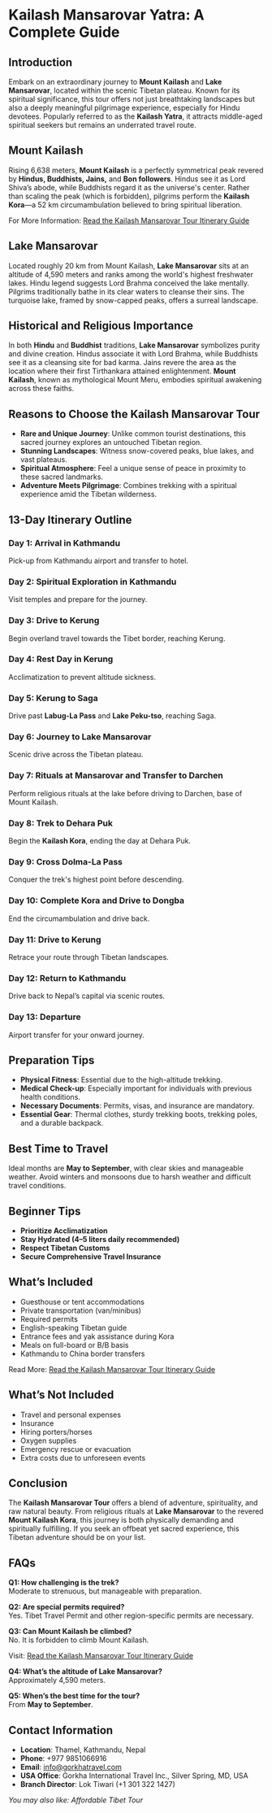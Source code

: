 # Kailash Mansarovar Yatra: A Complete Guide

## Introduction

Embark on an extraordinary journey to **Mount Kailash** and **Lake Mansarovar**, located within the scenic Tibetan plateau. Known for its spiritual significance, this tour offers not just breathtaking landscapes but also a deeply meaningful pilgrimage experience, especially for Hindu devotees. Popularly referred to as the **Kailash Yatra**, it attracts middle-aged spiritual seekers but remains an underrated travel route.

## Mount Kailash

Rising 6,638 meters, **Mount Kailash** is a perfectly symmetrical peak revered by **Hindus, Buddhists, Jains,** and **Bon followers**. Hindus see it as Lord Shiva’s abode, while Buddhists regard it as the universe's center. Rather than scaling the peak (which is forbidden), pilgrims perform the **Kailash Kora**—a 52 km circumambulation believed to bring spiritual liberation.

For More Information: [Read the Kailash Mansarovar Tour Itinerary Guide](https://gorkhatravel.com/blog/kailash-mansarovar-tour-itinerary-guide)

## Lake Mansarovar

Located roughly 20 km from Mount Kailash, **Lake Mansarovar** sits at an altitude of 4,590 meters and ranks among the world's highest freshwater lakes. Hindu legend suggests Lord Brahma conceived the lake mentally. Pilgrims traditionally bathe in its clear waters to cleanse their sins. The turquoise lake, framed by snow-capped peaks, offers a surreal landscape.

## Historical and Religious Importance

In both **Hindu** and **Buddhist** traditions, **Lake Mansarovar** symbolizes purity and divine creation. Hindus associate it with Lord Brahma, while Buddhists see it as a cleansing site for bad karma. Jains revere the area as the location where their first Tirthankara attained enlightenment. **Mount Kailash**, known as mythological Mount Meru, embodies spiritual awakening across these faiths.

## Reasons to Choose the Kailash Mansarovar Tour

- **Rare and Unique Journey**: Unlike common tourist destinations, this sacred journey explores an untouched Tibetan region.
- **Stunning Landscapes**: Witness snow-covered peaks, blue lakes, and vast plateaus.
- **Spiritual Atmosphere**: Feel a unique sense of peace in proximity to these sacred landmarks.
- **Adventure Meets Pilgrimage**: Combines trekking with a spiritual experience amid the Tibetan wilderness.

## 13-Day Itinerary Outline

### Day 1: Arrival in Kathmandu  
Pick-up from Kathmandu airport and transfer to hotel.

### Day 2: Spiritual Exploration in Kathmandu  
Visit temples and prepare for the journey.

### Day 3: Drive to Kerung  
Begin overland travel towards the Tibet border, reaching Kerung.

### Day 4: Rest Day in Kerung  
Acclimatization to prevent altitude sickness.

### Day 5: Kerung to Saga  
Drive past **Labug-La Pass** and **Lake Peku-tso**, reaching Saga.

### Day 6: Journey to Lake Mansarovar  
Scenic drive across the Tibetan plateau.

### Day 7: Rituals at Mansarovar and Transfer to Darchen  
Perform religious rituals at the lake before driving to Darchen, base of Mount Kailash.

### Day 8: Trek to Dehara Puk  
Begin the **Kailash Kora**, ending the day at Dehara Puk.

### Day 9: Cross Dolma-La Pass  
Conquer the trek's highest point before descending.

### Day 10: Complete Kora and Drive to Dongba  
End the circumambulation and drive back.

### Day 11: Drive to Kerung  
Retrace your route through Tibetan landscapes.

### Day 12: Return to Kathmandu  
Drive back to Nepal’s capital via scenic routes.

### Day 13: Departure  
Airport transfer for your onward journey.

## Preparation Tips

- **Physical Fitness**: Essential due to the high-altitude trekking.
- **Medical Check-up**: Especially important for individuals with previous health conditions.
- **Necessary Documents**: Permits, visas, and insurance are mandatory.
- **Essential Gear**: Thermal clothes, sturdy trekking boots, trekking poles, and a durable backpack.

## Best Time to Travel

Ideal months are **May to September**, with clear skies and manageable weather. Avoid winters and monsoons due to harsh weather and difficult travel conditions.

## Beginner Tips

- **Prioritize Acclimatization**  
- **Stay Hydrated (4–5 liters daily recommended)**  
- **Respect Tibetan Customs**  
- **Secure Comprehensive Travel Insurance**

## What’s Included

- Guesthouse or tent accommodations  
- Private transportation (van/minibus)  
- Required permits  
- English-speaking Tibetan guide  
- Entrance fees and yak assistance during Kora  
- Meals on full-board or B/B basis  
- Kathmandu to China border transfers

Read More: [Read the Kailash Mansarovar Tour Itinerary Guide](https://gorkhatravel.com/blog/kailash-mansarovar-tour-itinerary-guide)


## What’s Not Included

- Travel and personal expenses  
- Insurance  
- Hiring porters/horses  
- Oxygen supplies  
- Emergency rescue or evacuation  
- Extra costs due to unforeseen events

## Conclusion

The **Kailash Mansarovar Tour** offers a blend of adventure, spirituality, and raw natural beauty. From religious rituals at **Lake Mansarovar** to the revered **Mount Kailash Kora**, this journey is both physically demanding and spiritually fulfilling. If you seek an offbeat yet sacred experience, this Tibetan adventure should be on your list.

## FAQs

**Q1: How challenging is the trek?**  
Moderate to strenuous, but manageable with preparation.

**Q2: Are special permits required?**  
Yes. Tibet Travel Permit and other region-specific permits are necessary.

**Q3: Can Mount Kailash be climbed?**  
No. It is forbidden to climb Mount Kailash.

Visit: [Read the Kailash Mansarovar Tour Itinerary Guide](https://gorkhatravel.com/blog/kailash-mansarovar-tour-itinerary-guide)


**Q4: What’s the altitude of Lake Mansarovar?**  
Approximately 4,590 meters.

**Q5: When’s the best time for the tour?**  
From **May to September**.

## Contact Information

- **Location**: Thamel, Kathmandu, Nepal  
- **Phone**: +977 9851066916  
- **Email**: info@gorkhatravel.com  
- **USA Office**: Gorkha International Travel Inc., Silver Spring, MD, USA  
- **Branch Director**: Lok Tiwari (+1 301 322 1427)

*You may also like: Affordable Tibet Tour*
